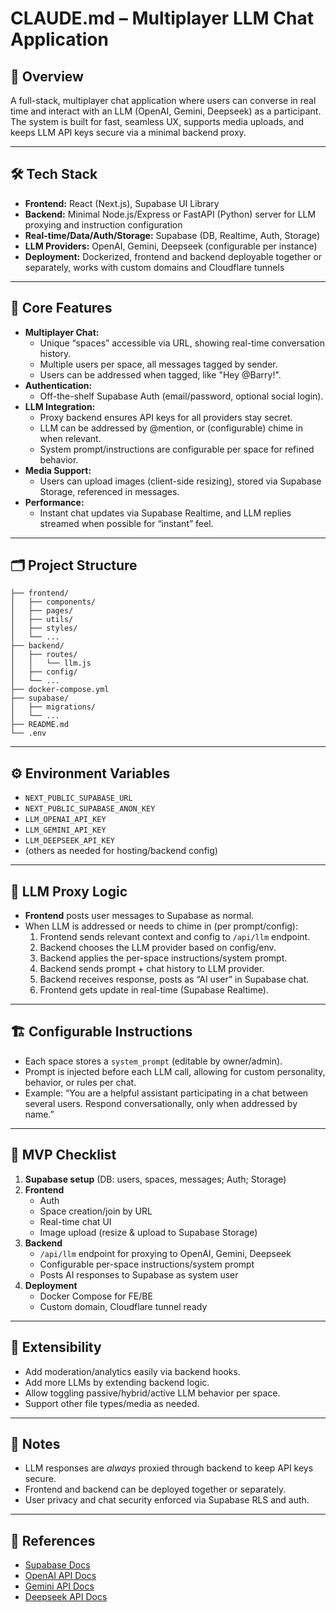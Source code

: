 # CLAUDE.md – Multiplayer LLM Chat Application

## 🧭 Overview

A full-stack, multiplayer chat application where users can converse in real time and interact with an LLM (OpenAI, Gemini, Deepseek) as a participant. The system is built for fast, seamless UX, supports media uploads, and keeps LLM API keys secure via a minimal backend proxy.

---

## 🛠️ Tech Stack

- **Frontend:** React (Next.js), Supabase UI Library
- **Backend:** Minimal Node.js/Express or FastAPI (Python) server for LLM proxying and instruction configuration
- **Real-time/Data/Auth/Storage:** Supabase (DB, Realtime, Auth, Storage)
- **LLM Providers:** OpenAI, Gemini, Deepseek (configurable per instance)
- **Deployment:** Dockerized, frontend and backend deployable together or separately, works with custom domains and Cloudflare tunnels

---

## 🔑 Core Features

- **Multiplayer Chat:**  
  - Unique “spaces” accessible via URL, showing real-time conversation history.
  - Multiple users per space, all messages tagged by sender.
  - Users can be addressed when tagged, like "Hey @Barry!".
- **Authentication:**  
  - Off-the-shelf Supabase Auth (email/password, optional social login).
- **LLM Integration:**  
  - Proxy backend ensures API keys for all providers stay secret.
  - LLM can be addressed by @mention, or (configurable) chime in when relevant.
  - System prompt/instructions are configurable per space for refined behavior.
- **Media Support:**  
  - Users can upload images (client-side resizing), stored via Supabase Storage, referenced in messages.
- **Performance:**  
  - Instant chat updates via Supabase Realtime, and LLM replies streamed when possible for “instant” feel.

---

## 🗂️ Project Structure

```plaintext
├── frontend/
│   ├── components/
│   ├── pages/
│   ├── utils/
│   ├── styles/
│   └── ...
├── backend/
│   ├── routes/
│   │   └── llm.js
│   ├── config/
│   └── ...
├── docker-compose.yml
├── supabase/
│   ├── migrations/
│   └── ...
├── README.md
└── .env
```

---

## ⚙️ Environment Variables

- `NEXT_PUBLIC_SUPABASE_URL`
- `NEXT_PUBLIC_SUPABASE_ANON_KEY`
- `LLM_OPENAI_API_KEY`
- `LLM_GEMINI_API_KEY`
- `LLM_DEEPSEEK_API_KEY`
- (others as needed for hosting/backend config)

---

## 🔁 LLM Proxy Logic

- **Frontend** posts user messages to Supabase as normal.
- When LLM is addressed or needs to chime in (per prompt/config):
    1. Frontend sends relevant context and config to `/api/llm` endpoint.
    2. Backend chooses the LLM provider based on config/env.
    3. Backend applies the per-space instructions/system prompt.
    4. Backend sends prompt + chat history to LLM provider.
    5. Backend receives response, posts as “AI user” in Supabase chat.
    6. Frontend gets update in real-time (Supabase Realtime).

---

## 🏗️ Configurable Instructions

- Each space stores a `system_prompt` (editable by owner/admin).
- Prompt is injected before each LLM call, allowing for custom personality, behavior, or rules per chat.
- Example: “You are a helpful assistant participating in a chat between several users. Respond conversationally, only when addressed by name.”

---

## 🚀 MVP Checklist

1. **Supabase setup** (DB: users, spaces, messages; Auth; Storage)
2. **Frontend**  
   - Auth  
   - Space creation/join by URL  
   - Real-time chat UI  
   - Image upload (resize & upload to Supabase Storage)  
3. **Backend**  
   - `/api/llm` endpoint for proxying to OpenAI, Gemini, Deepseek  
   - Configurable per-space instructions/system prompt
   - Posts AI responses to Supabase as system user  
4. **Deployment**  
   - Docker Compose for FE/BE
   - Custom domain, Cloudflare tunnel ready

---

## 🧩 Extensibility

- Add moderation/analytics easily via backend hooks.
- Add more LLMs by extending backend logic.
- Allow toggling passive/hybrid/active LLM behavior per space.
- Support other file types/media as needed.

---

## 📌 Notes

- LLM responses are *always* proxied through backend to keep API keys secure.
- Frontend and backend can be deployed together or separately.
- User privacy and chat security enforced via Supabase RLS and auth.

---

## 🔗 References

- [Supabase Docs](https://supabase.com/docs)
- [OpenAI API Docs](https://platform.openai.com/docs/)
- [Gemini API Docs](https://ai.google.dev/gemini-api/docs)
- [Deepseek API Docs](https://platform.deepseek.com/docs/)

